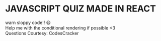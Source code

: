 # JAVASCRIPT QUIZ MADE IN REACT
warn sloppy code!! 😃  
Help me with the conditional rendering if possible <3  
Questions Courtesy: CodesCracker
